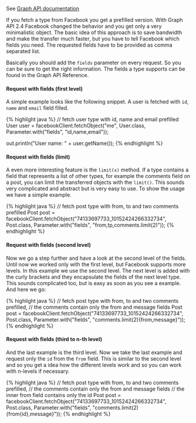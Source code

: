 See <a target="_blank" href="http://developers.facebook.com/docs/api#reading" class="badge badge-primary">Graph API documentation</a>

If you fetch a type from Facebook you get a prefilled version. With Graph API 2.4 Facebook changed the behavior and
you get only a very minimalistic object. The basic idea of this approach is to save bandwidth and make the
transfer much faster, but you have to tell Facebook which fields you need. The requested fields have to be
provided as comma separated list.

Basically you should add the `fields` parameter on every request. So you can be sure to get
the right information. The fields a type supports can be found in the Graph API Reference.

#### Request with fields (first level)

A simple example looks like the following snippet. A user is fetched with `id`, `name` and `email` field filled.

{% highlight java %}
// fetch user type with id, name and email prefilled
User user = facebookClient.fetchObject("me", User.class,
     Parameter.with("fields", "id,name,email")); 

out.println("User name: " + user.getName());
{% endhighlight %}

#### Request with fields (limit)


A even more interesting feature is the `limit(x)` method. If a type contains a field that
represents a list of other types, for example the comments field on a post, you can limit the transferred
objects with the `limit()`. This sounds very complicated and abstract but is very easy to use.
To show the usage we have a simple example.

{% highlight java %}
// fetch post type with from, to and two comments prefilled
Post post = facebookClient.fetchObject("74133697733_10152424266332734", Post.class,
     Parameter.with("fields", "from,tp,comments.limit(2)"));
{% endhighlight %}

#### Request with fields (second level)

Now we go a step further and have a look at the second level of the fields. Until now we worked only
with the first level, but Facebook supports more levels. In this example we use the second level.
The next level is added with the curly brackets and they encapsulate the fields of the next level type.
This sounds complicated too, but is easy as soon as you see a example. And here we go:

{% highlight java %}
// fetch post type with from, to and two comments prefilled,
// the comments contain only the from and message fields
Post post = facebookClient.fetchObject("74133697733_10152424266332734", Post.class,
     Parameter.with("fields", "comments.limit(2){from,message}"));
{% endhighlight %}

#### Request with fields (third to n-th level)

And the last example is the third level. Now we take the last example and request only the `id` from the `from` field. This is similar to the second level and so you get a idea how the different levels work and so you can work with n-levels if necessary.

{% highlight java %}
// fetch post type with from, to and two comments prefilled,
// the comments contain only the from and message fields
// the inner from field contains only the id
Post post = facebookClient.fetchObject("74133697733_10152424266332734", Post.class,
     Parameter.with("fields", "comments.limit(2){from{id},message}"));
{% endhighlight %}
